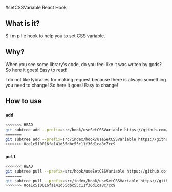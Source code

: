 #setCSSVariable React Hook

## What is it?

S i m p l e hook to help you to set CSS variable.

## Why?

When you see some library's code, do you feel like it was writen by gods? So here it goes! Easy to read!

I do not like lybraries for making request because there is always something you need to change! So here it goes! Easy to change!

## How to use

### `add`

```bash
<<<<<<< HEAD
git subtree add --prefix=src/hook/useSetCSSVariable https://github.com/savchenko91/ts-set-css-var-react-hook.git main
=======
git subtree add --prefix=src/index/hook/useSetCSSVariable https://github.com/savchenko91/ts-set-css-var-react-hook.git main
>>>>>>> 0ce1c510016fa141d55dbc55c11f36d1ca8c7cc9
```

### `pull`

```bash
<<<<<<< HEAD
git subtree pull --prefix=src/hook/useSetCSSVariable https://github.com/savchenko91/ts-set-css-var-react-hook.git main
=======
git subtree pull --prefix=src/index/hook/useSetCSSVariable https://github.com/savchenko91/ts-set-css-var-react-hook.git main
>>>>>>> 0ce1c510016fa141d55dbc55c11f36d1ca8c7cc9
```
